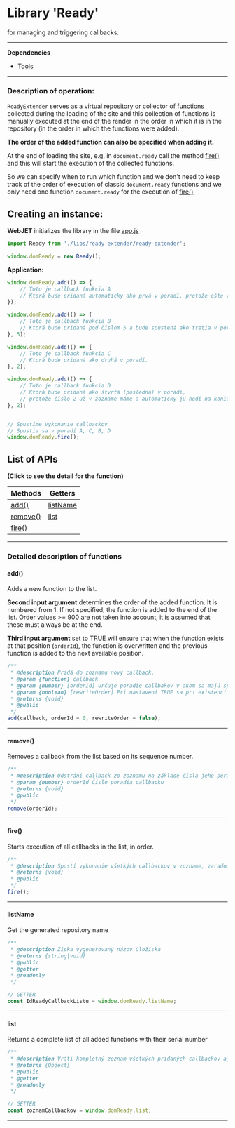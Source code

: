 # Library 'Ready'

for managing and triggering callbacks.

***

**Dependencies**

- [Tools](tools.md)

***

### Description of operation:

`ReadyExtender` serves as a virtual repository or collector of functions collected during the loading of the site and this collection of functions is manually executed at the end of the render in the order in which it is in the repository (in the order in which the functions were added).

**The order of the added function can also be specified when adding it.**

At the end of loading the site, e.g. in `document.ready` call the method [fire()](#fire) and this will start the execution of the collected functions.

So we can specify when to run which function and we don't need to keep track of the order of execution of classic `document.ready` functions and we only need one function `document.ready` for the execution of [fire()](#fire)

## Creating an instance:

**WebJET** initializes the library in the file [app.js](https://github.com/webjetcms/webjetcms/blob/main/src/main/webapp/admin/v9/src/js/app.js)

```javascript
import Ready from './libs/ready-extender/ready-extender';

window.domReady = new Ready();
```

**Application:**

```javascript
window.domReady.add(() => {
    // Toto je callback funkcia A
    // Ktorá bude pridaná automaticky ako prvá v poradí, pretože ešte v zozname nemáme nič.
});

window.domReady.add(() => {
    // Toto je callback funkcia B
    // Ktorá bude pridaná pod číslom 5 a bude spustená ako tretia v poradí.
}, 5);

window.domReady.add(() => {
    // Toto je callback funkcia C
    // Ktorá bude pridaná ako druhá v poradí.
}, 2);

window.domReady.add(() => {
    // Toto je callback funkcia D
    // Ktorá bude pridaná ako štvrtá (posledná) v poradí,
    // pretože číslo 2 už v zozname máme a automaticky ju hodí na koniec zoznamu.
}, 2);


// Spustíme vykonanie callbackov
// Spustia sa v poradí A, C, B, D
window.domReady.fire();
```

## List of APIs

**(Click to see the detail for the function)**

| Methods | Getters |
| ------------------- | --------------------- |
| [add()](#add)       | [listName](#listName) |
| [remove()](#remove) | [list](#list)         |
| [fire()](#fire)     |

***

### Detailed description of functions

#### add()

Adds a new function to the list.

**Second input argument** determines the order of the added function. It is numbered from 1. If not specified, the function is added to the end of the list. Order values >= 900 are not taken into account, it is assumed that these must always be at the end.

**Third input argument** set to TRUE will ensure that when the function exists at that position (`orderId`), the function is overwritten and the previous function is added to the next available position.

```javascript
/**
 * @description Pridá do zoznamu nový callback.
 * @param {function} callback
 * @param {number} [orderId] Určuje poradie callbakov v akom sa majú spúšťať. Čísluje sa od 1. Ak nie je zadané, callback sa pridá na koniec zoznamu.
 * @param {boolean} [rewriteOrder] Pri nastavení TRUE sa pri existencii callbacku na danej pozícii na silu prepíše callback a predošlý sa pridá na najbližšie voľné miesto.
 * @returns {void}
 * @public
 */
add(callback, orderId = 0, rewriteOrder = false);
```

***

#### remove()

Removes a callback from the list based on its sequence number.

```javascript
/**
 * @description Odstráni callback zo zoznamu na základe čísla jeho poradia.
 * @param {number} orderId Číslo poradia callbacku
 * @returns {void}
 * @public
 */
remove(orderId);
```

***

#### fire()

Starts execution of all callbacks in the list, in order.

```javascript
/**
 * @description Spustí vykonanie všetkých callbackov v zozname, zaradom podľa poradia.
 * @returns {void}
 * @public
 */
fire();
```

***

#### listName

Get the generated repository name

```javascript
/**
 * @description Získa vygenerovaný názov úložiska
 * @returns {string|void}
 * @public
 * @getter
 * @readonly
 */

// GETTER
const IdReadyCallbackListu = window.domReady.listName;
```

***

#### list

Returns a complete list of all added functions with their serial number

```javascript
/**
 * @description Vráti kompletný zoznam všetkých pridaných callbackov aj s ich poradovým číslom
 * @returns {Object}
 * @public
 * @getter
 * @readonly
 */

// GETTER
const zoznamCallbackov = window.domReady.list;
```

***
